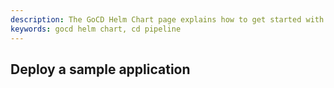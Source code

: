 ```yaml
---
description: The GoCD Helm Chart page explains how to get started with GoCD for kubernetes using Helm.
keywords: gocd helm chart, cd pipeline
---
```


## Deploy a sample application